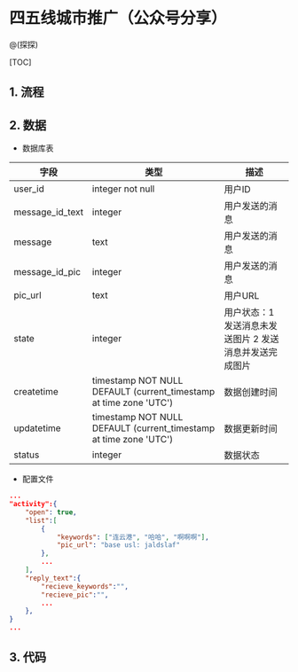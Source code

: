 # 四五线城市推广（公众号分享）
@(探探)

[TOC]

## 1. 流程

## 2. 数据
* 数据库表

| 字段| 类型|描述|
| -- | --| --|
|user_id|integer not null|用户ID|
|message_id_text|integer|用户发送的消息|
|message|text|用户发送的消息|
|message_id_pic|integer|用户发送的消息|
|pic_url|text|用户URL|
|state|integer|用户状态：1 发送消息未发送图片 2 发送消息并发送完成图片|
|createtime|timestamp NOT NULL DEFAULT (current_timestamp at time zone 'UTC')|数据创建时间|
|updatetime|timestamp NOT NULL DEFAULT (current_timestamp at time zone 'UTC')|数据更新时间|
|status|integer|数据状态|

* 配置文件
```json
...
"activity":{
	"open": true, 
	"list":[
		{
			"keywords": ["连云港", "哈哈", "啊啊啊"],
			"pic_url": "base usl: jaldslaf"
		},
		...
	],
	"reply_text":{
		"recieve_keywords":"",
		"recieve_pic":"",
		...
	},
}
...
```

## 3. 代码